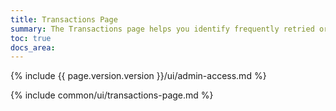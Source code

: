 ```yaml
---
title: Transactions Page
summary: The Transactions page helps you identify frequently retried or high latency transactions and view transaction details.
toc: true
docs_area: 
---
```


{% include {{ page.version.version }}/ui/admin-access.md %}

{% include common/ui/transactions-page.md %}

